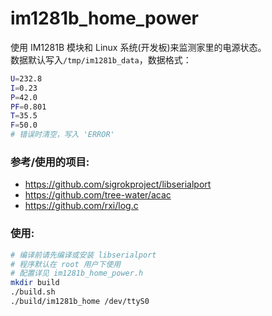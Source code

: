 # im1281b_home_power
使用 IM1281B 模块和 Linux 系统(开发板)来监测家里的电源状态。
<br>
数据默认写入`/tmp/im1281b_data`，数据格式：
```bash
U=232.8
I=0.23
P=42.0
PF=0.801
T=35.5
F=50.0
# 错误时清空，写入 'ERROR'
```

### 参考/使用的项目:
- https://github.com/sigrokproject/libserialport
- https://github.com/tree-water/acac
- https://github.com/rxi/log.c

### 使用:
```bash
# 编译前请先编译或安装 libserialport
# 程序默认在 root 用户下使用
# 配置详见 im1281b_home_power.h
mkdir build
./build.sh
./build/im1281b_home /dev/ttyS0
```
